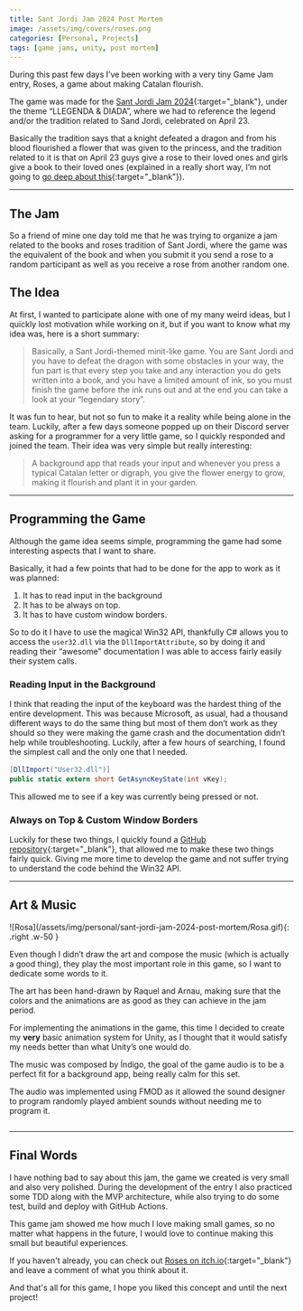 ```yaml
---
title: Sant Jordi Jam 2024 Post Mortem
image: /assets/img/covers/roses.png
categories: [Personal, Projects]
tags: [game jams, unity, post mortem]
---
```


During this past few days I’ve been working with a very tiny Game Jam entry, Roses, a game about making Catalan flourish.

The game was made for the [Sant Jordi Jam 2024](https://itch.io/jam/sant-jordi-24){:target="_blank"}, under the theme “LLEGENDA & DIADA”, where we had to reference the legend and/or the tradition related to Sand Jordi, celebrated on April 23.

Basically the tradition says that a knight defeated a dragon and from his blood flourished a flower that was given to the princess, and the tradition related to it is that on April 23 guys give a rose to their loved ones and girls give a book to their loved ones (explained in a really short way, I’m not going to [go deep about this](https://en.wikipedia.org/wiki/The_Day_of_Books_and_Roses){:target="_blank"}).

---

## The Jam

So a friend of mine one day told me that he was trying to organize a jam related to the books and roses tradition of Sant Jordi, where the game was the equivalent of the book and when you submit it you send a rose to a random participant as well as you receive a rose from another random one.

## The Idea

At first, I wanted to participate alone with one of my many weird ideas, but I quickly lost motivation while working on it, but if you want to know what my idea was, here is a short summary:

> Basically, a Sant Jordi-themed minit-like game. You are Sant Jordi and you have to defeat the dragon with some obstacles in your way, the fun part is that every step you take and any interaction you do gets written into a book, and you have a limited amount of ink, so you must finish the game before the ink runs out and at the end you can take a look at your “legendary story”.

It was fun to hear, but not so fun to make it a reality while being alone in the team. Luckily, after a few days someone popped up on their Discord server asking for a programmer for a very little game, so I quickly responded and joined the team. Their idea was very simple but really interesting:

> A background app that reads your input and whenever you press a typical Catalan letter or digraph, you give the flower energy to grow, making it flourish and plant it in your garden.

---

## Programming the Game

Although the game idea seems simple, programming the game had some interesting aspects that I want to share.

Basically, it had a few points that had to be done for the app to work as it was planned:

1. It has to read input in the background
2. It has to be always on top.
3. It has to have custom window borders.

So to do it I have to use the magical Win32 API, thankfully C# allows you to access the `user32.dll` via the `DllImportAttribute`, so by doing it and reading their “awesome” documentation I was able to access fairly easily their system calls.

### Reading Input in the Background

I think that reading the input of the keyboard was the hardest thing of the entire development. This was because Microsoft, as usual, had a thousand different ways to do the same thing but most of them don’t work as they should so they were making the game crash and the documentation didn’t help while troubleshooting. Luckily, after a few hours of searching, I found the simplest call and the only one that I needed.

```csharp
[DllImport("User32.dll")]
public static extern short GetAsyncKeyState(int vKey);
```

This allowed me to see if a key was currently being pressed or not.

### Always on Top & Custom Window Borders

Luckily for these two things, I quickly found a [GitHub repository](https://github.com/sator-imaging/AppWindowUtility){:target="_blank"}, that allowed me to make these two things fairly quick. Giving me more time to develop the game and not suffer trying to understand the code behind the Win32 API.

---

## Art & Music

<div markdown="1" style="display: inline-block;">
![Rosa](/assets/img/personal/sant-jordi-jam-2024-post-mortem/Rosa.gif){: .right .w-50 }

Even though I didn’t draw the art and compose the music (which is actually a good thing), they play the most important role in this game, so I want to dedicate some words to it.

The art has been hand-drawn by Raquel and Arnau, making sure that the colors and the animations are as good as they can achieve in the jam period.

For implementing the animations in the game, this time I decided to create my **very** basic animation system for Unity, as I thought that it would satisfy my needs better than what Unity’s one would do.

The music was composed by Índigo, the goal of the game audio is to be a perfect fit for a background app, being really calm for this set.

The audio was implemented using FMOD as it allowed the sound designer to program randomly played ambient sounds without needing me to program it.
</div>

---

## Final Words

I have nothing bad to say about this jam, the game we created is very small and also very polished. During the development of the entry I also practiced some TDD along with the MVP architecture, while also trying to do some test, build and deploy with GitHub Actions.

This game jam showed me how much I love making small games, so no matter what happens in the future, I would love to continue making this small but beautiful experiences.

If you haven't already, you can check out [Roses on itch.io](https://arnaums1.itch.io/roses){:target="_blank"} and leave a comment of what you think about it.

And that's all for this game, I hope you liked this concept and until the next project!
